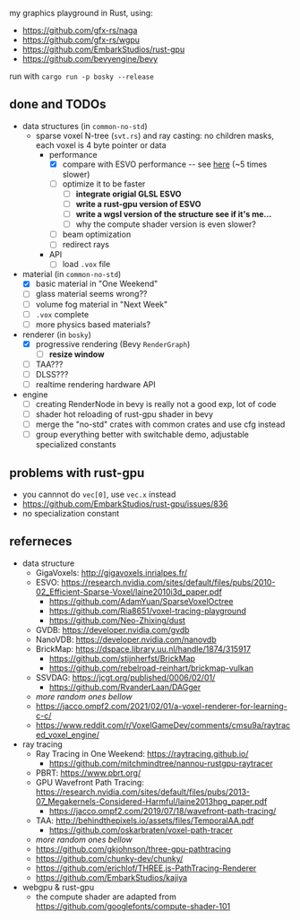 my graphics playground in Rust, using:

* https://github.com/gfx-rs/naga
* https://github.com/gfx-rs/wgpu
* https://github.com/EmbarkStudios/rust-gpu
* https://github.com/bevyengine/bevy

run with `cargo run -p bosky --release`

## done and TODOs

* data structures (in `common-no-std`)
    * sparse voxel N-tree (`svt.rs`) and ray casting: no children masks, each voxel is 4 byte pointer or data
        * performance
            * [X] compare with ESVO performance -- see [here](crates/common-no-std/SVT_PERF.md) (~5 times slower)
            * [ ] optimize it to be faster
                * [ ] **integrate origial GLSL ESVO**
                * [ ] **write a rust-gpu version of ESVO**
                * [ ] **write a wgsl version of the structure see if it's me...**
                * [ ] why the compute shader version is even slower?
            * [ ] beam optimization
            * [ ] redirect rays
        * API
            * [ ] load `.vox` file
* material (in `common-no-std`)
    * [X] basic material in "One Weekend"
    * [ ] glass material seems wrong??
    * [ ] volume fog material in "Next Week"
    * [ ] `.vox` complete
    * [ ] more physics based materials?
* renderer (in `bosky`)
    * [X] progressive rendering (Bevy `RenderGraph`)
        * [ ] **resize window**
    * [ ] TAA???
    * [ ] DLSS???
    * [ ] realtime rendering hardware API
* engine
    * [ ] creating RenderNode in bevy is really not a good exp, lot of code
    * [ ] shader hot reloading of rust-gpu shader in bevy
    * [ ] merge the "no-std" crates with common crates and use cfg instead
    * [ ] group everything better with switchable demo, adjustable specialized constants

## problems with rust-gpu

* you cannnot do `vec[0]`, use `vec.x` instead
* https://github.com/EmbarkStudios/rust-gpu/issues/836
* no specialization constant


## referneces

* data structure
    * GigaVoxels: http://gigavoxels.inrialpes.fr/
    * ESVO: https://research.nvidia.com/sites/default/files/pubs/2010-02_Efficient-Sparse-Voxel/laine2010i3d_paper.pdf
        * https://github.com/AdamYuan/SparseVoxelOctree
        * https://github.com/Ria8651/voxel-tracing-playground
        * https://github.com/Neo-Zhixing/dust
    * GVDB: https://developer.nvidia.com/gvdb
    * NanoVDB: https://developer.nvidia.com/nanovdb
    * BrickMap: https://dspace.library.uu.nl/handle/1874/315917
        * https://github.com/stijnherfst/BrickMap
        * https://github.com/rebelroad-reinhart/brickmap-vulkan
    * SSVDAG: https://jcgt.org/published/0006/02/01/
        * https://github.com/RvanderLaan/DAGger
    * *more random ones bellow*
    * https://jacco.ompf2.com/2021/02/01/a-voxel-renderer-for-learning-c-c/
    * https://www.reddit.com/r/VoxelGameDev/comments/cmsu9a/raytraced_voxel_engine/
* ray tracing
    * Ray Tracing in One Weekend: https://raytracing.github.io/
        * https://github.com/mitchmindtree/nannou-rustgpu-raytracer
    * PBRT: https://www.pbrt.org/
    * GPU Wavefront Path Tracing: https://research.nvidia.com/sites/default/files/pubs/2013-07_Megakernels-Considered-Harmful/laine2013hpg_paper.pdf
        * https://jacco.ompf2.com/2019/07/18/wavefront-path-tracing/
    * TAA: http://behindthepixels.io/assets/files/TemporalAA.pdf 
        * https://github.com/oskarbraten/voxel-path-tracer
    * *more random ones bellow*
    * https://github.com/gkjohnson/three-gpu-pathtracing
    * https://github.com/chunky-dev/chunky/
    * https://github.com/erichlof/THREE.js-PathTracing-Renderer
    * https://github.com/EmbarkStudios/kajiya
* webgpu & rust-gpu
    * the compute shader are adapted from https://github.com/googlefonts/compute-shader-101
